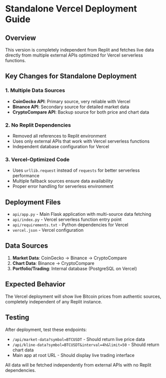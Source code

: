 # Standalone Vercel Deployment Guide

## Overview
This version is completely independent from Replit and fetches live data directly from multiple external APIs optimized for Vercel serverless functions.

## Key Changes for Standalone Deployment

### 1. Multiple Data Sources
- **CoinGecko API**: Primary source, very reliable with Vercel
- **Binance API**: Secondary source for detailed market data  
- **CryptoCompare API**: Backup source for both price and chart data

### 2. No Replit Dependencies
- Removed all references to Replit environment
- Uses only external APIs that work with Vercel serverless functions
- Independent database configuration for Vercel

### 3. Vercel-Optimized Code
- Uses `urllib.request` instead of `requests` for better serverless performance
- Multiple fallback sources ensure data availability
- Proper error handling for serverless environment

## Deployment Files
- `api/app.py` - Main Flask application with multi-source data fetching
- `api/index.py` - Vercel serverless function entry point
- `api/requirements.txt` - Python dependencies for Vercel
- `vercel.json` - Vercel configuration

## Data Sources
1. **Market Data**: CoinGecko → Binance → CryptoCompare
2. **Chart Data**: Binance → CryptoCompare  
3. **Portfolio/Trading**: Internal database (PostgreSQL on Vercel)

## Expected Behavior
The Vercel deployment will show live Bitcoin prices from authentic sources, completely independent of any Replit instance.

## Testing
After deployment, test these endpoints:
- `/api/market-data?symbol=BTCUSDT` - Should return live price data
- `/api/kline-data?symbol=BTCUSDT&interval=4h&limit=50` - Should return chart data
- Main app at root URL - Should display live trading interface

All data will be fetched independently from external APIs with no Replit dependencies.